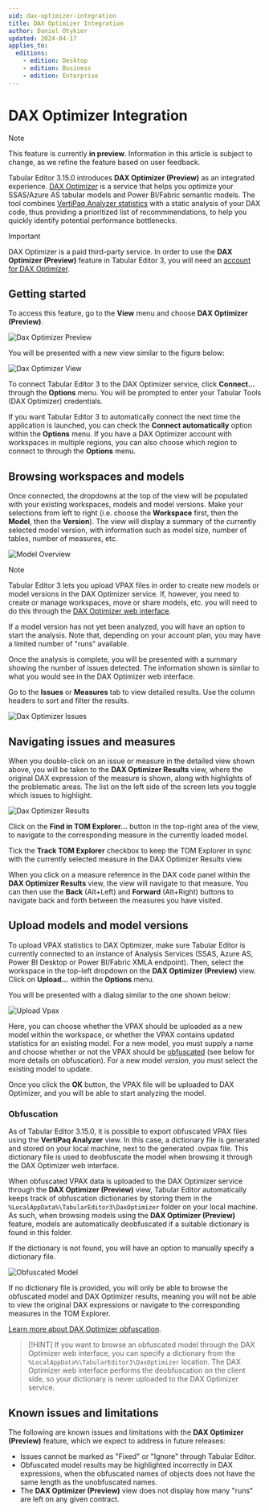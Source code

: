 ```yaml
---
uid: dax-optimizer-integration
title: DAX Optimizer Integration
author: Daniel Otykier
updated: 2024-04-17
applies_to:
  editions:
    - edition: Desktop
    - edition: Business
    - edition: Enterprise
---
```

# DAX Optimizer Integration

> [!NOTE]
> This feature is currently **in preview**. Information in this article is subject to change, as we refine the feature based on user feedback.

Tabular Editor 3.15.0 introduces **DAX Optimizer (Preview)** as an integrated experience. [DAX Optimizer](https://daxoptimizer.com) is a service that helps you optimize your SSAS/Azure AS tabular models and Power BI/Fabric semantic models. The tool combines [VertiPaq Analyzer statistics]() with a static analysis of your DAX code, thus providing a prioritized list of recommmendations, to help you quickly identify potential performance bottlenecks.

> [!IMPORTANT]
> DAX Optimizer is a paid third-party service. In order to use the **DAX Optimizer (Preview)** feature in Tabular Editor 3, you will need an [account for DAX Optimizer](https://www.daxoptimizer.com/free-tour/).

## Getting started

To access this feature, go to the **View** menu and choose **DAX Optimizer (Preview)**.

![Dax Optimizer Preview](../images/dax-optimizer-preview.png)

You will be presented with a new view similar to the figure below:

![Dax Optimizer View](../images/dax-optimizer-view.png)

To connect Tabular Editor 3 to the DAX Optimizer service, click **Connect...** through the **Options** menu. You will be prompted to enter your Tabular Tools (DAX Optimizer) credentials.

If you want Tabular Editor 3 to automatically connect the next time the application is launched, you can check the **Connect automatically** option within the **Options** menu. If you have a DAX Optimizer account with workspaces in multiple regions, you can also choose which region to connect to through the **Options** menu.

## Browsing workspaces and models

Once connected, the dropdowns at the top of the view will be populated with your existing workspaces, models and model versions. Make your selections from left to right (i.e. choose the **Workspace** first, then the **Model**, then the **Version**). The view will display a summary of the currently selected model version, with information such as model size, number of tables, number of measures, etc.

![Model Overview](../images/model-overview.png)

> [!NOTE]
> Tabular Editor 3 lets you upload VPAX files in order to create new models or model versions in the DAX Optimizer service. If, however, you need to create or manage workspaces, move or share models, etc. you will need to do this through the [DAX Optimizer web interface](https://app.daxoptimizer.com).

If a model version has not yet been analyzed, you will have an option to start the analysis. Note that, depending on your account plan, you may have a limited number of "runs" available.

Once the analysis is complete, you will be presented with a summary showing the number of issues detected. The information shown is similar to what you would see in the DAX Optimizer web interface.

Go to the **Issues** or **Measures** tab to view detailed results. Use the column headers to sort and filter the results.

![Dax Optimizer Issues](../images/dax-optimizer-issues.png)

## Navigating issues and measures

When you double-click on an issue or measure in the detailed view shown above, you will be taken to the **DAX Optimizer Results** view, where the original DAX expression of the measure is shown, along with highlights of the problematic areas. The list on the left side of the screen lets you toggle which issues to highlight.

![Dax Optimizer Results](../images/dax-optimizer-results.png)

Click on the **Find in TOM Explorer...** button in the top-right area of the view, to navigate to the corresponding measure in the currently loaded model.

Tick the **Track TOM Explorer** checkbox to keep the TOM Explorer in sync with the currently selected measure in the DAX Optimizer Results view.

When you click on a measure reference in the DAX code panel within the **DAX Optimizer Results** view, the view will navigate to that measure. You can then use the **Back** (Alt+Left) and **Forward** (Alt+Right) buttons to navigate back and forth between the measures you have visited.

## Upload models and model versions

To upload VPAX statistics to DAX Optimizer, make sure Tabular Editor is currently connected to an instance of Analysis Services (SSAS, Azure AS, Power BI Desktop or Power BI/Fabric XMLA endpoint). Then, select the workspace in the top-left dropdown on the **DAX Optimizer (Preview)** view. Click on **Upload...** within the **Options** menu.

You will be presented with a dialog similar to the one shown below:

![Upload Vpax](../images/upload-vpax.png)

Here, you can choose whether the VPAX should be uploaded as a new model within the workspace, or whether the VPAX contains updated statistics for an existing model. For a new model, you must supply a name and choose whether or not the VPAX should be [obfuscated](https://www.sqlbi.com/blog/marco/2024/03/15/vpax-obfuscator-a-library-to-obfuscate-vpax-files/) (see below for more details on obfuscation). For a new model *version*, you must select the existing model to update.

Once you click the **OK** button, the VPAX file will be uploaded to DAX Optimizer, and you will be able to start analyzing the model.

### Obfuscation

As of Tabular Editor 3.15.0, it is possible to export obfuscated VPAX files using the **VertiPaq Analyzer** view. In this case, a dictionary file is generated and stored on your local machine, next to the generated .ovpax file. This dictionary file is used to deobfuscate the model when browsing it through the DAX Optimizer web interface.

When obfuscated VPAX data is uploaded to the DAX Optimizer service through the **DAX Optimizer (Preview)** view, Tabular Editor automatically keeps track of obfuscation dictionaries by storing them in the `%LocalAppData%\TabularEditor3\DaxOptimizer` folder on your local machine. As such, when browsing models using the **DAX Optimizer (Preview)** feature, models are automatically deobfuscated if a suitable dictionary is found in this folder.

If the dictionary is not found, you will have an option to manually specify a dictionary file.

![Obfuscated Model](../images/obfuscated-model.png)

If no dictionary file is provided, you will only be able to browse the obfuscated model and DAX Optimizer results, meaning you will not be able to view the original DAX expressions or navigate to the corresponding measures in the TOM Explorer.

[Learn more about DAX Optimizer obfuscation](https://docs.daxoptimizer.com/how-to-guides/obfuscating-files).

> [!HINT]
> If you want to browse an obfuscated model through the DAX Optimizer web interface, you can specify a dictionary from the `%LocalAppData%\TabularEditor3\DaxOptimizer` location. The DAX Optimizer web interface performs the deobfuscation on the client side, so your dictionary is never uploaded to the DAX Optimizer service.

## Known issues and limitations

The following are known issues and limitations with the **DAX Optimizer (Preview)** feature, which we expect to address in future releases:

- Issues cannot be marked as "Fixed" or "Ignore" through Tabular Editor.
- Obfuscated model results may be highlighted incorrectly in DAX expressions, when the obfuscated names of objects does not have the same length as the unobfuscated names.
- The **DAX Optimizer (Preview)** view does not display how many "runs" are left on any given contract.